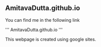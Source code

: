 ## AmitavaDutta.github.io

You can find me in the following link

'''
AmitavaDutta.github.io
'''

This webpage is created using google sites.

